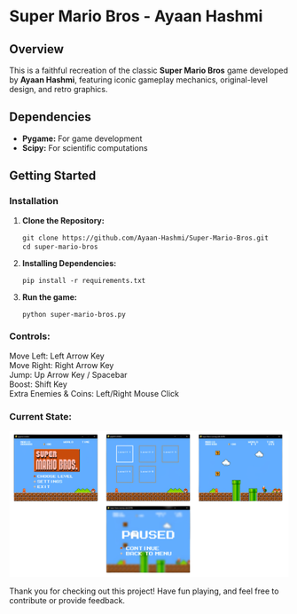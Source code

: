 # Super Mario Bros - Ayaan Hashmi

## Overview

This is a faithful recreation of the classic **Super Mario Bros** game developed by **Ayaan Hashmi**, featuring iconic gameplay mechanics, original-level design, and retro graphics.

## Dependencies

- **Pygame:** For game development
- **Scipy:** For scientific computations

## Getting Started

### Installation

1. **Clone the Repository:**

   ```
   git clone https://github.com/Ayaan-Hashmi/Super-Mario-Bros.git
   cd super-mario-bros
   ```

2. **Installing Dependencies:**

   ```
   pip install -r requirements.txt
   ```

3. **Run the game:**
   ```
   python super-mario-bros.py
   ```

### Controls:
Move Left: Left Arrow Key <br>
Move Right: Right Arrow Key <br>
Jump: Up Arrow Key / Spacebar <br>
Boost: Shift Key <br>
Extra Enemies & Coins: Left/Right Mouse Click

### Current State:
![Alt text](img/preview.png "current state")

Thank you for checking out this project! Have fun playing, and feel free to contribute or provide feedback.
 
 
 
 
 
 
 
 
 
 
 
 
 
 
 
 
 
 
 
 
 
 
 
 
 
 
 
 
 
 
 
 
 
 
 
 
 
 
 
 
 
 
 
 
 
 
 
 
 
 
 
 
 
 
 
 
 
 
 
 
 
 
 
 
 
 
 
 
 
 
 
 
 
 




































































































































































































































































































































































































































































































































